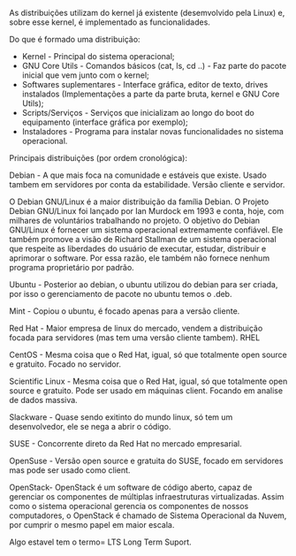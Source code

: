 As distribuições utilizam do kernel já existente (desemvolvido pela Linux) e, sobre esse kernel, é implementado as funcionalidades.


Do que é formado uma distribuição:

- Kernel - Principal do sistema operacional;
- GNU Core Utils - Comandos básicos (cat, ls, cd ..) - Faz parte do pacote inicial que vem junto com o kernel;
- Softwares suplementares - Interface gráfica, editor de texto, drives instalados (Implementações a parte da parte bruta, kernel e GNU Core Utils);
- Scripts/Serviços - Serviços que inicializam ao longo do boot do equipamento (interface gráfica por exemplo);
- Instaladores - Programa para instalar novas funcionalidades no sistema operacional.

Principais distribuições (por ordem cronológica):

Debian - A que mais foca na comunidade e estáveis que existe. Usado tambem em servidores por conta da estabilidade. Versão cliente e servidor.

O Debian GNU/Linux é a maior distribuição da família Debian. O Projeto Debian GNU/Linux foi lançado por Ian Murdock em 1993 e conta, hoje, com milhares de voluntários trabalhando no projeto. O objetivo do Debian GNU/Linux é fornecer um sistema operacional extremamente confiável. Ele também promove a visão de Richard Stallman de um sistema operacional que respeite as liberdades do usuário de executar, estudar, distribuir e aprimorar o software. Por essa razão, ele também não fornece nenhum programa proprietário por padrão.
<p>
<p>
<p>


Ubuntu - Posterior ao debian, o ubuntu utilizou do debian para ser criada, por isso o gerenciamento de pacote no ubuntu temos o .deb.

Mint - Copiou o ubuntu, é focado apenas para a versão cliente.

Red Hat - Maior empresa de linux do mercado, vendem a distribuição focada para servidores (mas tem uma versâo cliente tambem). RHEL

CentOS - Mesma coisa que o Red Hat, igual, só que totalmente open source e gratuito. Focado no servidor.

Scientific Linux - Mesma coisa que o Red Hat, igual, só que totalmente open source e gratuito. Pode ser usado em máquinas client. Focando em analise de dados massiva.

Slackware - Quase sendo exitinto do mundo linux, só tem um desenvolvedor, ele se nega a abrir o código.

SUSE - Concorrente direto da Red Hat no mercado empresarial.

OpenSuse - Versão open source e gratuita do SUSE, focado em servidores mas pode ser usado como client.


OpenStack- OpenStack é um software de código aberto, capaz de gerenciar os componentes de múltiplas infraestruturas virtualizadas. Assim como o sistema operacional gerencia os componentes de nossos computadores, o OpenStack é chamado de Sistema Operacional da Nuvem, por cumprir o mesmo papel em maior escala.


Algo estavel tem o termo= LTS Long Term Suport.






